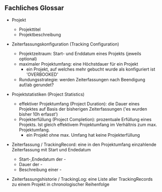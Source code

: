 Fachliches Glossar
------------------

* Projekt
    * Projekttitel
    * Projektbeschreibung
    
* Zeiterfassungskonfiguration (Tracking Configuration)
    * Projektzeitraum: Start- und Enddatum eines Projekts (jeweils optional) 
    * maximaler Projektumfang: eine Höchstdauer für ein Projekt
        * ein Projekt, auf welches mehr gebucht wurde als konfiguriert ist 'OVERBOOKED'
    * Rundungsstrategie: werden Zeiterfassungen nach Beendigung auf/ab gerundet?
    
* Projektstatistiken (Project Statistics)
    * effektiver Projektumfang (Project Duration): die Dauer eines Projektes auf Basis der bisherigen Zeiterfassungen ('es wurden bisher 10h erfasst')
    * Projekterfüllung (Project Completion): prozentuale Erfüllung eines Projekts. Ist gleich effektivem Projektumfang im Verhältnis zum max. Projektumfang.
        * ein Projekt ohne max. Umfang hat keine Projekterfüllung
    
* Zeiterfassung / TrackingRecord: eine in den Projektumfang einzahlende Zeiterfassung mit Start und Endedatum
    * Start-,Endedatum der -
    * Dauer der -
    * Beschreibung einer -

* Zeiterfassungshistorie / TrackingLog: eine Liste aller TrackingRecords zu einem Projekt in chronologischer Reihenfolge